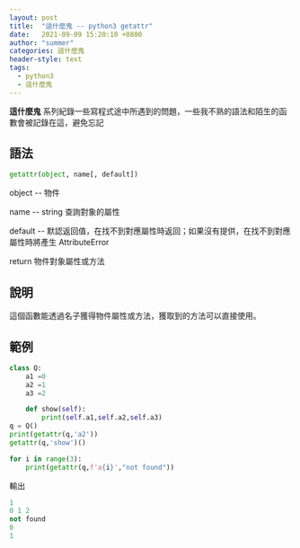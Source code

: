 ```yaml
---
layout: post
title:  "這什麼鬼 -- python3 getattr"
date:   2021-09-09 15:20:10 +0800
author: "summer"
categories: 這什麼鬼
header-style: text
tags:
  - python3
  - 這什麼鬼
---
```


**這什麼鬼** 系列紀錄一些寫程式途中所遇到的問題，一些我不熟的語法和陌生的函數會被記錄在這，避免忘記

## 語法

```python
getattr(object, name[, default])
```

object -- 物件

name -- string 查詢對象的屬性

default -- 默認返回值，在找不到對應屬性時返回；如果沒有提供，在找不到對應屬性時將產生 AttributeError

return 物件對象屬性或方法

## 說明

這個函數能透過名子獲得物件屬性或方法，獲取到的方法可以直接使用。

## 範例

```python
class Q:
    a1 =0
    a2 =1
    a3 =2

    def show(self):
        print(self.a1,self.a2,self.a3)
q = Q()
print(getattr(q,'a2'))
getattr(q,'show')()

for i in range(3):
    print(getattr(q,f'a{i}',"not found"))
```

輸出

```python
1
0 1 2
not found
0
1
```